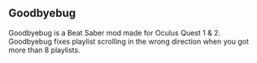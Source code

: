 ## Goodbyebug
Goodbyebug is a Beat Saber mod made for Oculus Quest 1 & 2.  
Goodbyebug fixes playlist scrolling in the wrong direction when you got more than 8 playlists.
